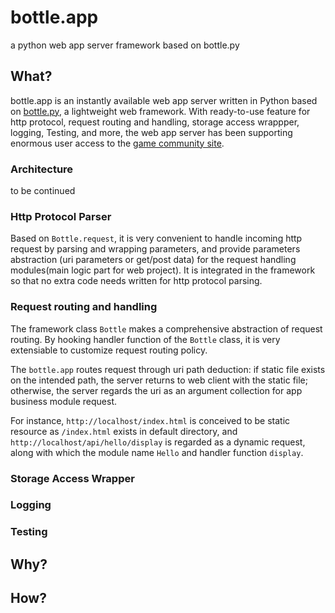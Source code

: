 # bottle.app
a python web app server framework based on bottle.py

## What?
bottle.app is an instantly available web app server written in Python based on [bottle.py](http://www.bottlepy.org), a lightweight web framework. With ready-to-use feature for http protocol, request routing and handling, storage access wrappper, logging, Testing, and more, the web app server has been supporting enormous user access to the [game community site](http://forum.tgp.qq.com/bbs.html).

### Architecture
to be continued

### Http Protocol Parser
Based on `Bottle.request`, it is very convenient to handle incoming http request by parsing and wrapping parameters, and provide parameters abstraction (uri parameters or get/post data) for the request handling modules(main logic part for web project). It is integrated in the framework so that no extra code needs written for http protocol parsing. 

### Request routing and handling
The framework class `Bottle` makes a comprehensive abstraction of request routing. By hooking handler function of the `Bottle` class, it is very extensiable to customize request routing policy. 

The `bottle.app` routes request through uri path deduction: if static file exists on the intended path, the server returns to web client with the static file; otherwise, the server regards the uri as an argument collection for app business module request. 

For instance, `http://localhost/index.html` is conceived to be static resource as `/index.html` exists in default directory, and `http://localhost/api/hello/display` is regarded as a dynamic request, along with which the module name `Hello` and handler function `display`.

### Storage Access Wrapper

### Logging

### Testing


## Why?

## How?
